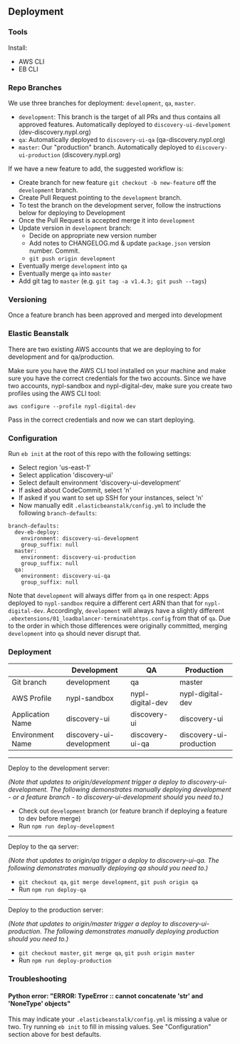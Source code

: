 ## Deployment

### Tools
Install:
* AWS CLI
* EB CLI

### Repo Branches
We use three branches for deployment: `development`, `qa`, `master`.

- `development`: This branch is the target of all PRs and thus contains all approved features. Automatically deployed to `discovery-ui-develpoment` (dev-discovery.nypl.org)
- `qa`: Automatically deployed to `discovery-ui-qa` (qa-discovery.nypl.org)
- `master`: Our "production" branch. Automatically deployed to `discovery-ui-production` (discovery.nypl.org)

If we have a new feature to add, the suggested workflow is:
- Create branch for new feature `git checkout -b new-feature` off the `development` branch.
- Create Pull Request pointing to the `development` branch.
- To test the branch on the development server, follow the instructions below for deploying to Development
- Once the Pull Request is accepted merge it into `development`
- Update version in `development` branch:
  - Decide on appropriate new version number
  - Add notes to CHANGELOG.md & update `package.json` version number. Commit.
  - `git push origin development`
- Eventually merge `development` into `qa`
- Eventually merge `qa` into `master`
- Add git tag to `master` (e.g. `git tag -a v1.4.3; git push --tags`)

### Versioning

Once a feature branch has been approved and merged into development

### Elastic Beanstalk
There are two existing AWS accounts that we are deploying to for development and for qa/production.

Make sure you have the AWS CLI tool installed on your machine and make sure you have the correct credentials for the two accounts. Since we have two accounts, nypl-sandbox and nypl-digital-dev, make sure you create two profiles using the AWS CLI tool:

    aws configure --profile nypl-digital-dev

Pass in the correct credentials and now we can start deploying.

### Configuration

Run `eb init` at the root of this repo with the following settings:
 - Select region 'us-east-1'
 - Select application 'discovery-ui'
 - Select default environment 'discovery-ui-development'
 - If asked about CodeCommit, select 'n'
 - If asked if you want to set up SSH for your instances, select 'n'
 - Now manually edit `.elasticbeanstalk/config.yml` to include the following `branch-defaults`:
```
branch-defaults:
  dev-eb-deploy:
    environment: discovery-ui-development
    group_suffix: null
  master:
    environment: discovery-ui-production
    group_suffix: null
  qa:
    environment: discovery-ui-qa
    group_suffix: null
```

Note that `development` will always differ from `qa` in one respect: Apps deployed to `nypl-sandbox` require a different cert ARN than that for `nypl-digital-dev`. Accordingly, `development` will always have a slightly different `.ebextensions/01_loadbalancer-terminatehttps.config` from that of `qa`. Due to the order in which those differences were originally committed, merging `development` into `qa` should never disrupt that.

### Deployment

|                  | Development              | QA               | Production              |
| ---              | ---                      | ---              | ---                     |
| Git branch       | development              | qa               | master                  |
| AWS Profile      | nypl-sandbox             | nypl-digital-dev | nypl-digital-dev        |
| Application Name | discovery-ui             | discovery-ui     | discovery-ui            |
| Environment Name | discovery-ui-development | discovery-ui-qa  | discovery-ui-production |

----
Deploy to the development server:

_(Note that updates to origin/development trigger a deploy to discovery-ui-development. The following demonstrates manually deploying development - or a feature branch - to discovery-ui-development should you need to.)_

- Check out `development` branch (or feature branch if deploying a feature to dev before merge)
- Run `npm run deploy-development`

----
Deploy to the qa server:

_(Note that updates to origin/qa trigger a deploy to discovery-ui-qa. The following demonstrates manually deploying qa should you need to.)_

- `git checkout qa`, `git merge development`, `git push origin qa`
- Run `npm run deploy-qa`

----
Deploy to the production server:

_(Note that updates to origin/master trigger a deploy to discovery-ui-production. The following demonstrates manually deploying production should you need to.)_

- `git checkout master`, `git merge qa`, `git push origin master`
- Run `npm run deploy-production`

### Troubleshooting

#### Python error: "ERROR: TypeError :: cannot concatenate 'str' and 'NoneType' objects"

This may indicate your `.elasticbeanstalk/config.yml` is missing a value or two. Try running `eb init` to fill in missing values. See "Configuration" section above for best defaults.
